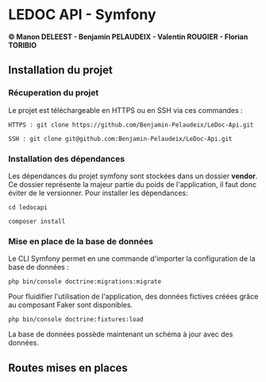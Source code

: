 # LEDOC API - Symfony
**© Manon DELEEST - Benjamin PELAUDEIX - Valentin ROUGIER - Florian TORIBIO**

## Installation du projet
### Récuperation du projet
Le projet est téléchargeable en HTTPS ou en SSH via ces commandes : 

`HTTPS : git clone https://github.com/Benjamin-Pelaudeix/LeDoc-Api.git`

`SSH : git clone git@github.com:Benjamin-Pelaudeix/LeDoc-Api.git`

### Installation des dépendances
Les dépendances du projet symfony sont stockées dans un dossier **vendor**. Ce dossier représente la majeur partie du poids de l'application, il faut donc éviter de le versionner. Pour installer les dépendances: 

`cd ledocapi`

`composer install`

### Mise en place de la base de données
Le CLI Symfony permet en une commande d'importer la configuration de la base de données : 

`php bin/console doctrine:migrations:migrate`

Pour fluidifier l'utilisation de l'application, des données fictives créées grâce au composant Faker sont disponibles.

`php bin/console doctrine:fixtures:load`

La base de données possède maintenant un schéma à jour avec des données.
## Routes mises en places
